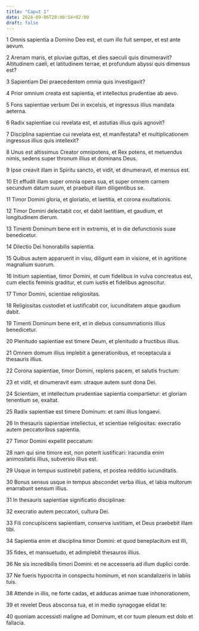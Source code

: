 ```yaml
---
title: "Caput 1"
date: 2024-09-06T20:00:54+02:00
draft: false
---
```



1 Omnis sapientia a Domino Deo est, et cum illo fuit semper, et est ante aevum.

2 Arenam maris, et pluviae guttas, et dies saeculi quis dinumeravit? Altitudinem caeli, et latitudinem terrae, et profundum abyssi quis dimensus est?

3 Sapientiam Dei praecedentem omnia quis investigavit?

4 Prior omnium creata est sapientia, et intellectus prudentiae ab aevo.

5 Fons sapientiae verbum Dei in excelsis, et ingressus illius mandata aeterna.

6 Radix sapientiae cui revelata est, et astutias illius quis agnovit?

7 Disciplina sapientiae cui revelata est, et manifestata? et multiplicationem ingressus illius quis intellexit?

8 Unus est altissimus Creator omnipotens, et Rex potens, et metuendus nimis, sedens super thronum illius et dominans Deus.

9 Ipse creavit illam in Spiritu sancto, et vidit, et dinumeravit, et mensus est.

10 Et effudit illam super omnia opera sua, et super omnem carnem secundum datum suum, et praebuit illam diligentibus se.

11 Timor Domini gloria, et gloriatio, et laetitia, et corona exultationis.

12 Timor Domini delectabit cor, et dabit laetitiam, et gaudium, et longitudinem dierum.

13 Timenti Dominum bene erit in extremis, et in die defunctionis suae benedicetur.

14 Dilectio Dei honorabilis sapientia.

15 Quibus autem apparuerit in visu, diligunt eam in visione, et in agnitione magnalium suorum.

16 Initium sapientiae, timor Domini, et cum fidelibus in vulva concreatus est, cum electis feminis graditur, et cum iustis et fidelibus agnoscitur.

17 Timor Domini, scientiae religiositas.

18 Religiositas custodiet et iustificabit cor, iucunditatem atque gaudium dabit.

19 Timenti Dominum bene erit, et in diebus consummationis illius benedicetur.

20 Plenitudo sapientiae est timere Deum, et plenitudo a fructibus illius.

21 Omnem domum illius implebit a generationibus, et receptacula a thesauris illius.

22 Corona sapientiae, timor Domini, replens pacem, et salutis fructum:

23 et vidit, et dinumeravit eam: utraque autem sunt dona Dei.

24 Scientiam, et intellectum prudentiae sapientia compartietur: et gloriam tenentium se, exaltat.

25 Radix sapientiae est timere Dominum: et rami illius longaevi.

26 In thesauris sapientiae intellectus, et scientiae religiositas: execratio autem peccatoribus sapientia.

27 Timor Domini expellit peccatum:

28 nam qui sine timore est, non poterit iustificari: iracundia enim animositatis illius, subversio illius est.

29 Usque in tempus sustinebit patiens, et postea redditio iucunditatis.

30 Bonus sensus usque in tempus abscondet verba illius, et labia multorum enarrabunt sensum illius.

31 In thesauris sapientiae significatio disciplinae:

32 execratio autem peccatori, cultura Dei.

33 Fili concupiscens sapientiam, conserva iustitiam, et Deus praebebit illam tibi.

34 Sapientia enim et disciplina timor Domini: et quod beneplacitum est illi,

35 fides, et mansuetudo, et adimplebit thesauros illius.

36 Ne sis incredibilis timori Domini: et ne accesseris ad illum duplici corde.

37 Ne fueris hypocrita in conspectu hominum, et non scandalizeris in labiis tuis.

38 Attende in illis, ne forte cadas, et adducas animae tuae inhonorationem,

39 et revelet Deus absconsa tua, et in medio synagogae elidat te:

40 quoniam accessisti maligne ad Dominum, et cor tuum plenum est dolo et fallacia.


